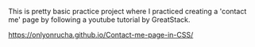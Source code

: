 This is pretty basic practice project where I practiced creating a 'contact me' page by following a youtube tutorial by GreatStack.

https://onlyonrucha.github.io/Contact-me-page-in-CSS/

